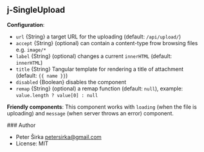 ## j-SingleUpload

__Configuration__:

- `url` {String} a target URL for the uploading (default: `/api/upload/`)
- `accept` {String} (optional) can contain a content-type frow browsing files e.g. `image/*`
- `label` {String} (optional) changes a current `innerHTML` (default: `innerHTML`)
- `title` {String} Tangular template for rendering a title of attachment (default: `{{ name }}`)
- `disabled` {Boolean} disables the component
- `remap` {String} (optional) a remap function (default: `null`), example: `value.length ? value[0] : null`

__Friendly components__:
This component works with `loading` (when the file is uploading) and `message` (when server throws an error) component.

### Author

- Peter Širka <petersirka@gmail.com>
- License: MIT